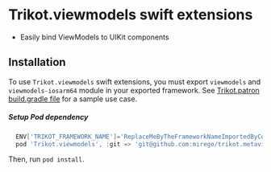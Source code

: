 # Trikot.viewmodels swift extensions

- Easily bind ViewModels to UIKit components

## Installation
To use `Trikot.viewmodels` swift extensions, you must export `viewmodels` and `viewmodels-iosarm64` module in your exported framework. See [Trikot.patron build.gradle file](https://github.com/mirego/trikot.patron/blob/master/common/build.gradle) for a sample use case.

##### Setup Pod dependency
```groovy
  ENV['TRIKOT_FRAMEWORK_NAME']='ReplaceMeByTheFrameworkNameImportedByCocoaPods'
  pod 'Trikot.viewmodels', :git => 'git@github.com:mirego/trikot.metaviews.git'
```
Then, run `pod install`.
